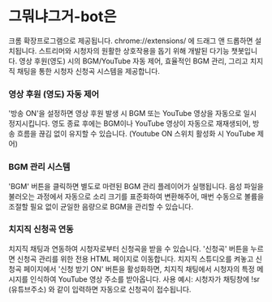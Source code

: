 # 그뭐냐그거-bot은
크롬 확장프로그램으로 제공됩니다.
chrome://extensions/ 에 드래그 앤 드롭하면 설치됩니다.
스트리머와 시청자의 원활한 상호작용을 돕기 위해 개발된 다기능 챗봇입니다.
영상 후원(영도) 시의 BGM/YouTube 자동 제어, 효율적인 BGM 관리, 그리고 치지직 채팅을 통한 시청자 신청곡 시스템을 제공합니다.


### 영상 후원 (영도) 자동 제어
'방송 ON'을 설정하면 영상 후원 발생 시 BGM 또는 YouTube 영상을 자동으로 일시 정지시킵니다.
영도 종료 후에는 BGM이나 YouTube 영상이 자동으로 재재생되어, 방송 흐름을 끊김 없이 유지할 수 있습니다. (Youtube ON 스위치 활성화 시 YouTube 제어)


### BGM 관리 시스템
'BGM' 버튼을 클릭하면 별도로 마련된 BGM 관리 플레이어가 실행됩니다.
음성 파일을 불러오는 과정에서 자동으로 소리 크기를 표준화하여 변환해주어, 매번 수동으로 볼륨을 조절할 필요 없이 균일한 음량으로 BGM을 관리할 수 있습니다.


### 치지직 신청곡 연동
치지직 채팅과 연동하여 시청자로부터 신청곡을 받을 수 있습니다.
'신청곡' 버튼을 누르면 신청곡 관리를 위한 전용 HTML 페이지로 이동합니다.
치지직 스튜디오를 켜놓고 신청곡 페이지에서 '신청 받기 ON' 버튼을 활성화하면, 치지직 채팅에서 시청자의 특정 메시지를 인식하여 YouTube 영상 주소를 받아옵니다.
사용 예시: 시청자가 채팅창에 !sr (유튜브주소) 와 같이 입력하면 자동으로 신청곡이 접수됩니다.
